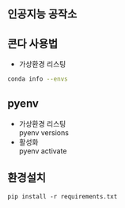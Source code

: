 ## 인공지능 공작소  


## 콘다 사용법
- 가상환경 리스팅  
```sh
conda info --envs  
```

## pyenv
- 가상환경 리스팅  
pyenv versions  
- 활성화  
pyenv activate


## 환경설치 
```
pip install -r requirements.txt
```